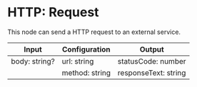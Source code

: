 # HTTP: Request

This node can send a HTTP request to an external service.

| Input         | Configuration  | Output               |
| ------------- | -------------- | -------------------- |
| body: string? | url: string    | statusCode: number   |
|               | method: string | responseText: string |
